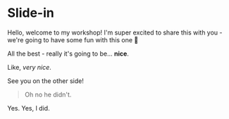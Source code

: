# Slide-in

Hello, welcome to my workshop! I'm super excited to share this with you - we're going to have some fun with this one 🎉

All the best - really it's going to be... **nice**.

Like, _very nice_.

See you on the other side!

> Oh no he didn't.

Yes. Yes, I did.
